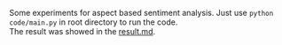 Some experiments for aspect based sentiment analysis.
Just use `python code/main.py` in root directory to run the code.  
The result was showed in the [result.md](https://github.com/HughWen/absa/blob/master/result.md).
